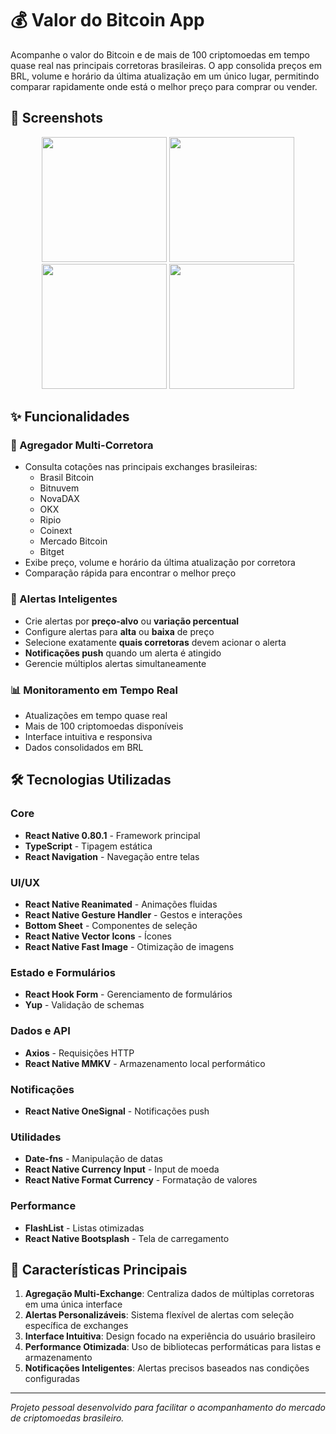 # 💰 Valor do Bitcoin App

Acompanhe o valor do Bitcoin e de mais de 100 criptomoedas em tempo quase real nas principais corretoras brasileiras. O app consolida preços em BRL, volume e horário da última atualização em um único lugar, permitindo comparar rapidamente onde está o melhor preço para comprar ou vender.

## 📱 Screenshots

<div align="center">
  <img src="app/assets/images/imagem1.png" width="200" />
  <img src="app/assets/images/imagem2.png" width="200" />
  <img src="app/assets/images/imagem3.png" width="200" />
  <img src="app/assets/images/imagem4.png" width="200" />
</div>

## ✨ Funcionalidades

### 🏢 Agregador Multi-Corretora
- Consulta cotações nas principais exchanges brasileiras:
  - Brasil Bitcoin
  - Bitnuvem
  - NovaDAX
  - OKX
  - Ripio
  - Coinext
  - Mercado Bitcoin
  - Bitget
- Exibe preço, volume e horário da última atualização por corretora
- Comparação rápida para encontrar o melhor preço

### 🔔 Alertas Inteligentes
- Crie alertas por **preço-alvo** ou **variação percentual**
- Configure alertas para **alta** ou **baixa** de preço
- Selecione exatamente **quais corretoras** devem acionar o alerta
- **Notificações push** quando um alerta é atingido
- Gerencie múltiplos alertas simultaneamente

### 📊 Monitoramento em Tempo Real
- Atualizações em tempo quase real
- Mais de 100 criptomoedas disponíveis
- Interface intuitiva e responsiva
- Dados consolidados em BRL

## 🛠️ Tecnologias Utilizadas

### Core
- **React Native 0.80.1** - Framework principal
- **TypeScript** - Tipagem estática
- **React Navigation** - Navegação entre telas

### UI/UX
- **React Native Reanimated** - Animações fluidas
- **React Native Gesture Handler** - Gestos e interações
- **Bottom Sheet** - Componentes de seleção
- **React Native Vector Icons** - Ícones
- **React Native Fast Image** - Otimização de imagens

### Estado e Formulários
- **React Hook Form** - Gerenciamento de formulários
- **Yup** - Validação de schemas

### Dados e API
- **Axios** - Requisições HTTP
- **React Native MMKV** - Armazenamento local performático

### Notificações
- **React Native OneSignal** - Notificações push

### Utilidades
- **Date-fns** - Manipulação de datas
- **React Native Currency Input** - Input de moeda
- **React Native Format Currency** - Formatação de valores

### Performance
- **FlashList** - Listas otimizadas
- **React Native Bootsplash** - Tela de carregamento

## 🎯 Características Principais

1. **Agregação Multi-Exchange**: Centraliza dados de múltiplas corretoras em uma única interface
2. **Alertas Personalizáveis**: Sistema flexível de alertas com seleção específica de exchanges
3. **Interface Intuitiva**: Design focado na experiência do usuário brasileiro
4. **Performance Otimizada**: Uso de bibliotecas performáticas para listas e armazenamento
5. **Notificações Inteligentes**: Alertas precisos baseados nas condições configuradas

---

*Projeto pessoal desenvolvido para facilitar o acompanhamento do mercado de criptomoedas brasileiro.*
